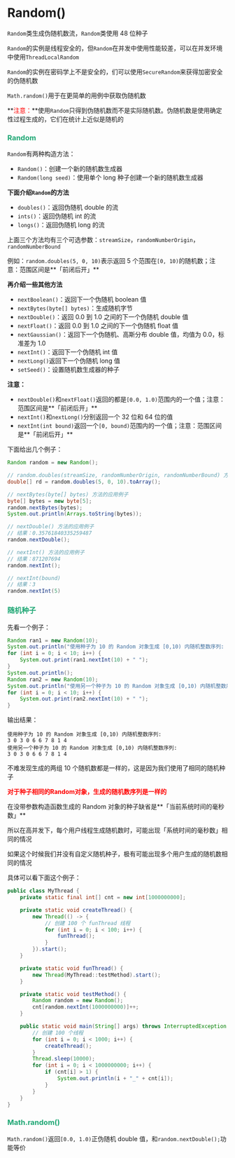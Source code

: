 # Random()

`Random`类生成伪随机数流，`Random`类使用 48 位种子

`Random`的实例是线程安全的，但`Random`在并发中使用性能较差，可以在并发环境中使用`ThreadLocalRandom`

`Random`的实例在密码学上不是安全的，们可以使用`SecureRandom`来获得加密安全的伪随机数

`Math.random()`用于在更简单的用例中获取伪随机数

**<font color='red'>注意：</font>**使用`Random`只得到伪随机数而不是实际随机数。伪随机数是使用确定性过程生成的，它们在统计上近似是随机的

### <font color=#1FA774>Random</font>

`Random`有两种构造方法：

- `Random()`：创建一个新的随机数生成器
- `Random(long seed)`：使用单个 long 种子创建一个新的随机数生成器

**下面介绍`Random`的方法**

- `doubles()`：返回伪随机 double 的流
- `ints()`：返回伪随机 int 的流
- `longs()`：返回伪随机 long 的流

上面三个方法均有三个可选参数：`streamSize`，`randomNumberOrigin`，`randomNumberBound`

例如：`random.doubles(5, 0, 10)`表示返回 5 个范围在`[0, 10)`的随机数；注意：范围区间是**「前闭后开」**

**再介绍一些其他方法**

- `nextBoolean()`：返回下一个伪随机 boolean 值
- `nextBytes(byte[] bytes)`：生成随机字节
- `nextDouble()`：返回 0.0 到 1.0 之间的下一个伪随机 double 值
- `nextFloat()`：返回 0.0 到 1.0 之间的下一个伪随机 float 值
- `nextGaussian()`：返回下一个伪随机、高斯分布 double 值，均值为 0.0，标准差为 1.0
- `nextInt()`：返回下一个伪随机 int 值
- `nextLong()`返回下一个伪随机 long 值
- `setSeed()`：设置随机数生成器的种子

**注意：**

- `nextDouble()`和`nextFloat()`返回的都是`[0.0, 1.0)`范围内的一个值；注意：范围区间是**「前闭后开」**
- `nextInt()`和`nextLong()`分别返回一个 32 位和 64 位的值
- `nextInt(int bound)`返回一个`[0, bound)`范围内的一个值；注意：范围区间是**「前闭后开」**

下面给出几个例子：

```java
Random random = new Random();

// random.doubles(streamSize, randomNumberOrigin, randomNumberBound) 方法的应用例子
double[] rd = random.doubles(5, 0, 10).toArray();

// nextBytes(byte[] bytes) 方法的应用例子
byte[] bytes = new byte[5];
random.nextBytes(bytes);
System.out.println(Arrays.toString(bytes));

// nextDouble() 方法的应用例子
// 结果：0.35761840335259487
random.nextDouble();

// nextInt() 方法的应用例子
// 结果：871207694
random.nextInt();

// nextInt(bound)
// 结果：3
random.nextInt(5)
```

### <font color=#1FA774>随机种子</font>

先看一个例子：

```java
Random ran1 = new Random(10);
System.out.println("使用种子为 10 的 Random 对象生成 [0,10) 内随机整数序列: ");
for (int i = 0; i < 10; i++) {
    System.out.print(ran1.nextInt(10) + " ");
}
System.out.println();
Random ran2 = new Random(10);
System.out.println("使用另一个种子为 10 的 Random 对象生成 [0,10) 内随机整数序列: ");
for (int i = 0; i < 10; i++) {
    System.out.print(ran2.nextInt(10) + " ");
}
```

输出结果：

```
使用种子为 10 的 Random 对象生成 [0,10) 内随机整数序列: 
3 0 3 0 6 6 7 8 1 4 
使用另一个种子为 10 的 Random 对象生成 [0,10) 内随机整数序列: 
3 0 3 0 6 6 7 8 1 4 
```

不难发现生成的两组 10 个随机数都是一样的，这是因为我们使用了相同的随机种子

**<font color='red'>对于种子相同的Random对象，生成的随机数序列是一样的</font>**

在没带参数构造函数生成的 Random 对象的种子缺省是**「当前系统时间的毫秒数」**

所以在高并发下，每个用户线程生成随机数时，可能出现「系统时间的毫秒数」相同的情况

如果这个时候我们并没有自定义随机种子，极有可能出现多个用户生成的随机数相同的情况

具体可以看下面这个例子：

```java
public class MyThread {
    private static final int[] cnt = new int[1000000000];

    private static void createThread() {
        new Thread(() -> {
            // 创建 100 个 funThread 线程
            for (int i = 0; i < 100; i++) {
                funThread();
            }
        }).start();
    }

    private static void funThread() {
        new Thread(MyThread::testMethod).start();
    }

    private static void testMethod() {
        Random random = new Random();
        cnt[random.nextInt(1000000000)]++;
    }

    public static void main(String[] args) throws InterruptedException {
        // 创建 100 个线程
        for (int i = 0; i < 1000; i++) {
            createThread();
        }
        Thread.sleep(10000);
        for (int i = 0; i < 1000000000; i++) {
            if (cnt[i] > 1) {
                System.out.println(i + "_" + cnt[i]);
            }
        }
    }
}
```

### <font color=#1FA774>Math.random()</font>

`Math.random()`返回`[0.0, 1.0)`正伪随机 double 值，和`random.nextDouble();`功能等价
